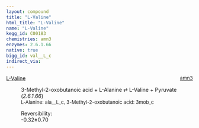 ```yaml
---
layout: compound
title: "L-Valine"
html_title: "L-Valine"
name: "L-Valine"
kegg_id: C00183
chemistries: amn3
enzymes: 2.6.1.66
native: true
bigg_id: val__L_c
indirect_via:
---
```

<dl><dt class='rs-product'><a href='{{ site.url }}{{ site.baseurl }}/compounds/C00183' class='link-dark' data-bs-toggle='tooltip' data-bs-html='true' data-bs-title='KEGG: C00183'>L-Valine</a><span style='float: right; max-width: 40%'><a href='{{ site.url }}{{ site.baseurl }}/chemistries/amn3' class='link-dark opacity-50' style='font-size: small; word-wrap: anywhere;'>amn3</a></span></dt><dd><p>3-Methyl-2-oxobutanoic acid + L-Alanine &#8644; L-Valine + Pyruvate (<i>2.6.1.66</i>)<br /><span style='font-size: small;'><span data-bs-toggle='tooltip' data-bs-html='true' data-bs-title='KEGG: C00041'>L-Alanine</span>: ala__L_c, <span data-bs-toggle='tooltip' data-bs-html='true' data-bs-title='KEGG: C00141'>3-Methyl-2-oxobutanoic acid</span>: 3mob_c</span><br /><div class="reversibility_info">Reversibility: <div class="progress" style="flex-direction: row-reverse;"><div class="progress-bar bg-success" role="progressbar" style="width: 3.16%" aria-valuenow="-0.3163109199115468" aria-valuemin="0" aria-valuemax="10"></div><div class="progress-bar bg-warning" role="progressbar" style="width: 7.04%" aria-valuenow="-0.3163109199115468" aria-valuemin="0" aria-valuemax="10"></div></div><span>-0.32&plusmn;0.70</span><div class="progress"><div class="progress-bar bg-danger" role="progressbar" style="width: 0%" aria-valuenow="-0.3163109199115468" aria-valuemin="0" aria-valuemax="10"></div></div></div></p><dl></dl></dd></dl>